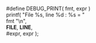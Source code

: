 #define DEBUG_PRINT( fmt, expr ) \
        printf( "File %s, line %d : %s = " \
               fmt "\n", \
              __FILE__, __LINE__, \
              #expr, expr );

